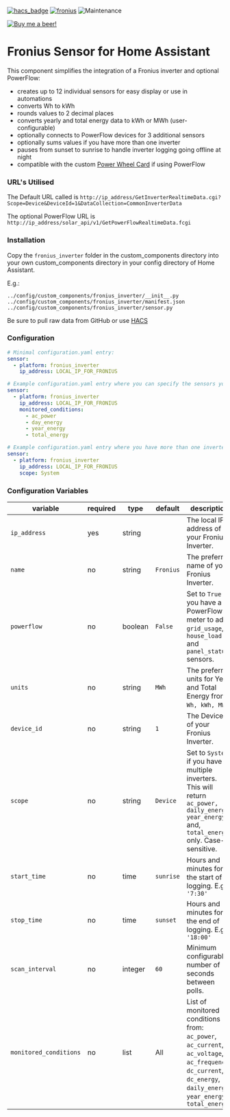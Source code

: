 [![hacs_badge](https://img.shields.io/badge/HACS-Default-orange.svg)](https://github.com/custom-components/hacs) [![fronius](https://img.shields.io/github/release/safepay/sensor.fronius.svg)](https://github.com/safepay/sensor.fronius) ![Maintenance](https://img.shields.io/maintenance/yes/2019.svg)

[![Buy me a beer!](https://img.shields.io/badge/Buy%20me%20a%20beer!-%F0%9F%8D%BA-yellow.svg)](https://www.buymeacoffee.com/7PcGoSkb6)


# Fronius Sensor for Home Assistant
This component simplifies the integration of a Fronius inverter and optional PowerFlow:
* creates up to 12 individual sensors for easy display or use in automations
* converts Wh to kWh
* rounds values to 2 decimal places
* converts yearly and total energy data to kWh or MWh (user-configurable)
* optionally connects to PowerFlow devices for 3 additional sensors
* optionally sums values if you have more than one inverter
* pauses from sunset to sunrise to handle inverter logging going offline at night
* compatible with the custom [Power Wheel Card](https://github.com/gurbyz/power-wheel-card/tree/master) if using PowerFlow

### URL's Utilised
The Default URL called is ``http://ip_address/GetInverterRealtimeData.cgi?Scope=Device&DeviceId=1&DataCollection=CommonInverterData``

The optional PowerFlow URL is ``http://ip_address/solar_api/v1/GetPowerFlowRealtimeData.fcgi``

### Installation
Copy the ``fronius_inverter`` folder in the custom_components directory into your own custom_components directory in your config directory of Home Assistant.

E.g.:
```
../config/custom_components/fronius_inverter/__init__.py
../config/custom_components/fronius_inverter/manifest.json
../config/custom_components/fronius_inverter/sensor.py
```

Be sure to pull raw data from GitHub or use [HACS](https://custom-components.github.io/hacs/)

### Configuration
```yaml
# Minimal configuration.yaml entry:
sensor:
  - platform: fronius_inverter
    ip_address: LOCAL_IP_FOR_FRONIUS
```

```yaml
# Example configuration.yaml entry where you can specify the sensors you want:
sensor:
  - platform: fronius_inverter
    ip_address: LOCAL_IP_FOR_FRONIUS
    monitored_conditions:
      - ac_power
      - day_energy
      - year_energy
      - total_energy
```

```yaml
# Example configuration.yaml entry where you have more than one inverter:
sensor:
  - platform: fronius_inverter
    ip_address: LOCAL_IP_FOR_FRONIUS
    scope: System
```
### Configuration Variables

variable | required | type | default | description
-------- | -------- | ---- | ------- | -----------
``ip_address`` | yes | string | | The local IP address of your Fronius Inverter.
``name`` | no | string | ``Fronius`` | The preferred name of your Fronius Inverter.
``powerflow`` | no | boolean | ``False`` | Set to ``True`` if you have a PowerFlow meter to add ``grid_usage``, ``house_load`` and ``panel_status`` sensors.
``units`` | no | string | ``MWh`` | The preferred units for Year and Total Energy from ``Wh, kWh, MWh``.
``device_id`` | no | string | ``1`` | The Device ID of your Fronius Inverter.
``scope`` | no | string | ``Device`` | Set to ``System`` if you have multiple inverters. This will return ``ac_power, daily_energy, year_energy`` and, ``total_energy`` only. Case-sensitive.
``start_time`` | no | time | ``sunrise`` | Hours and minutes for the start of logging. E.g. ``'7:30'``
``stop_time`` | no | time | ``sunset`` | Hours and minutes for the end of logging. E.g. ``'18:00'``
``scan_interval`` | no | integer | ``60`` | Minimum configurable number of seconds between polls.
``monitored_conditions`` | no | list | All | List of monitored conditions from: ``ac_power``, ``ac_current``, ``ac_voltage``, ``ac_frequency``, ``dc_current``, ``dc_energy``, ``daily_energy``, ``year_energy``, ``total_energy``


